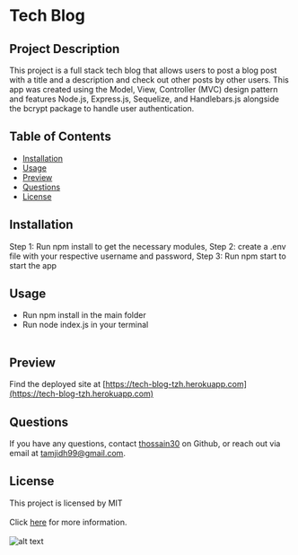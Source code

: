 # Tech Blog

## Project Description
This project is a full stack tech blog that allows users to post a blog post with a title and a description and check out other posts by other users. This app was created using the Model, View, Controller (MVC) design pattern and features Node.js, Express.js, Sequelize, and Handlebars.js alongside the bcrypt package to handle user authentication.

## Table of Contents
* [Installation](#installation)
* [Usage](#usage)
* [Preview](#preview)
* [Questions](#questions)
* [License](#license)

## Installation
Step 1: Run npm install to get the necessary modules, Step 2: create a .env file with your respective username and password, Step 3: Run npm start to start the app

## Usage
* Run npm install in the main folder
* Run node index.js in your terminal
<br></br>

## Preview

Find the deployed site at [https://tech-blog-tzh.herokuapp.com](https://tech-blog-tzh.herokuapp.com) 


## Questions 
If you have any questions, contact [thossain30](https://github.com/thossain30) on Github, or reach out via email at tamjidh99@gmail.com.

## License
This project is licensed by MIT
<br></br>
Click [here](https://opensource.org/licenses/MIT) for more information.
<br></br>
![alt text](https://img.shields.io/badge/License-MIT-yellow.svg)
